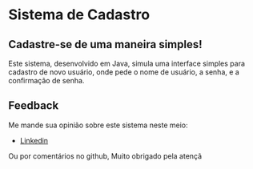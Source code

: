 # Sistema de Cadastro 
## Cadastre-se de uma maneira simples!
Este sistema, desenvolvido em Java, simula uma interface simples para cadastro de novo usuário, onde pede o nome de usuário, a senha, e a confirmação de senha.

## Feedback

Me mande sua opinião sobre este sistema neste meio:

- [Linkedin](https://www.linkedin.com/in/gustavodasilvapires/)

Ou por comentários no github, Muito obrigado pela atençã
